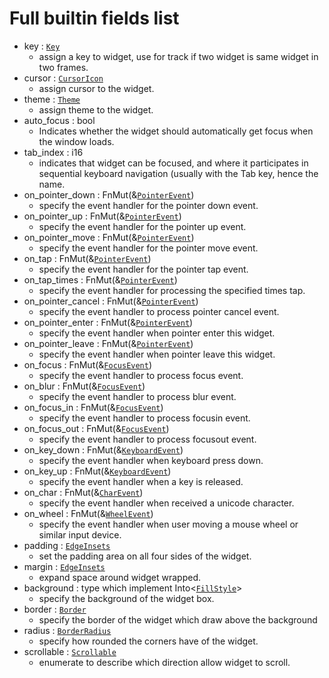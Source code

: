 # Full builtin fields list 

- key : [`Key`](../ribir/widget/key/enum.Key.html) 
 	 - assign a key to widget, use for track if two widget is same widget in two frames.
- cursor : [`CursorIcon`](../ribir/widget/enum.CursorIcon.html) 
 	 - assign cursor to the widget.
- theme : [`Theme`](../ribir/widget/struct.Theme.html) 
 	 - assign theme to the widget.
- auto_focus : bool 
 	 - Indicates whether the widget should automatically get focus when the window loads.
- tab_index : i16 
 	 - indicates that widget can be focused, and where it participates in sequential keyboard navigation (usually with the Tab key, hence the name.
- on_pointer_down : FnMut(&[`PointerEvent`](../ribir/widget/events/struct.PointerEvent.html)) 
 	 - specify the event handler for the pointer down event.
- on_pointer_up : FnMut(&[`PointerEvent`](../ribir/widget/events/struct.PointerEvent.html)) 
 	 - specify the event handler for the pointer up event.
- on_pointer_move : FnMut(&[`PointerEvent`](../ribir/widget/events/struct.PointerEvent.html)) 
 	 - specify the event handler for the pointer move event.
- on_tap : FnMut(&[`PointerEvent`](../ribir/widget/events/struct.PointerEvent.html)) 
 	 - specify the event handler for the pointer tap event.
- on_tap_times : FnMut(&[`PointerEvent`](../ribir/widget/events/struct.PointerEvent.html)) 
 	 - specify the event handler for processing the specified times tap.
- on_pointer_cancel : FnMut(&[`PointerEvent`](../ribir/widget/events/struct.PointerEvent.html)) 
 	 - specify the event handler to process pointer cancel event.
- on_pointer_enter : FnMut(&[`PointerEvent`](../ribir/widget/events/struct.PointerEvent.html)) 
 	 - specify the event handler when pointer enter this widget.
- on_pointer_leave : FnMut(&[`PointerEvent`](../ribir/widget/events/struct.PointerEvent.html)) 
 	 - specify the event handler when pointer leave this widget.
- on_focus : FnMut(&[`FocusEvent`](../ribir/widget/events/type.FocusEvent.html)) 
 	 - specify the event handler to process focus event.
- on_blur : FnMut(&[`FocusEvent`](../ribir/widget/events/type.FocusEvent.html)) 
 	 - specify the event handler to process blur event.
- on_focus_in : FnMut(&[`FocusEvent`](../ribir/widget/events/type.FocusEvent.html)) 
 	 - specify the event handler to process focusin event.
- on_focus_out : FnMut(&[`FocusEvent`](../ribir/widget/events/type.FocusEvent.html)) 
 	 - specify the event handler to process focusout event.
- on_key_down : FnMut(&[`KeyboardEvent`](../ribir/widget/events/struct.KeyboardEvent.html)) 
 	 - specify the event handler when keyboard press down.
- on_key_up : FnMut(&[`KeyboardEvent`](../ribir/widget/events/struct.KeyboardEvent.html)) 
 	 - specify the event handler when a key is released.
- on_char : FnMut(&[`CharEvent`](../ribir/widget/events/struct.CharEvent.html)) 
 	 - specify the event handler when received a unicode character.
- on_wheel : FnMut(&[`WheelEvent`](../ribir/widget/events/struct.WheelEvent.html)) 
 	 - specify the event handler when user moving a mouse wheel or similar input device.
- padding : [`EdgeInsets`](../ribir/widget/struct.EdgeInsets.html) 
 	 - set the padding area on all four sides of the widget.
- margin : [`EdgeInsets`](../ribir/widget/struct.EdgeInsets.html) 
 	 - expand space around widget wrapped.
- background : type which implement Into<[`FillStyle`](../ribir/widget/enum.FillStyle.html)> 
 	 - specify the background of the widget box.
- border : [`Border`](ribir/widget/struct.Border.html) 
 	 - specify the border of the widget which draw above the background
- radius : [`BorderRadius`](../doc/canvas/layer/struct.BorderRadius.html) 
 	 - specify how rounded the corners have of the widget.
- scrollable : [`Scrollable`](../doc/widget/struct.Scrollable.html) 
 	 - enumerate to describe which direction allow widget to scroll.

